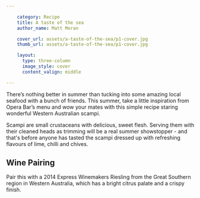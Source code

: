 ```yaml
---

    category: Recipe
    title: A taste of the sea
    author_name: Matt Moran

    cover_url: assets/a-taste-of-the-sea/p1-cover.jpg
    thumb_url: assets/a-taste-of-the-sea/p1-cover.jpg

    layout:
      type: three-column
      image_style: cover
      content_valign: middle

---
```


There’s nothing better in summer than tucking into some amazing local seafood with a bunch of friends. This summer, take a little inspiration from Opera Bar’s menu and wow your mates with this simple recipe staring wonderful Western Australian scampi.

Scampi are small crustaceans with delicious, sweet flesh. Serving them with their cleaned heads as trimming will be a real summer showstopper - and that's before anyone has tasted the scampi dressed up with refreshing flavours of lime, chilli and chives.

## Wine Pairing

Pair this with a 2014 Express Winemakers Riesling from the Great Southern region in Western Australia, which has a bright citrus palate and a crispy finish.
